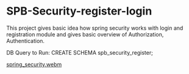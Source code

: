 # SPB-Security-register-login
This project gives basic idea how spring security works with login and registration module and gives basic overview of Authorization, Authentication. 

DB Query to Run: CREATE SCHEMA spb_security_register;

[spring_security.webm](https://user-images.githubusercontent.com/72852725/232954506-dab171e2-1ed1-4208-9e97-4008f425294e.webm)
